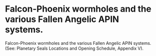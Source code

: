 # Falcon-Phoenix wormholes and the various Fallen Angelic APIN systems.

Falcon-Phoenix wormholes and the various Fallen Angelic APIN systems.
(See: Planetary Seals Locations and Opening Schedule, Appendix V).